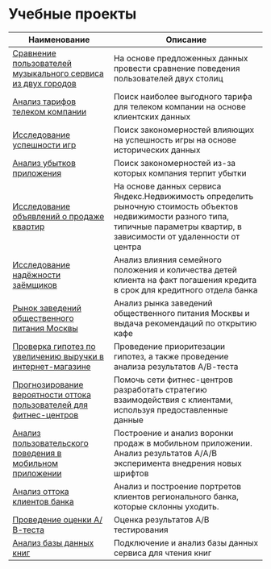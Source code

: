 # Учебные проекты

| Наименование | Описание |
|--------------|----------|
| [Сравнение пользователей музыкального сервиса из двух городов](https://github.com/TonySimonov/Educational_projects/tree/main/Comparison%20of%20music%20service%20users%20from%20two%20cities) | На основе предложенных данных провести сравнение поведения пользователей двух столиц  |
| [Анализ тарифов телеком компании](https://github.com/TonySimonov/Educational_projects/tree/main/Determination%20of%20a%20promising%20tariff%20for%20a%20telecom%20company) | Поиск наиболее выгодного тарифа для телеком компании на основе клиентских данных  |
| [Исследование успешности игр](https://github.com/TonySimonov/Educational_projects/tree/main/Research%20on%20the%20success%20of%20games)  | Поиск закономерностей влияющих на успешность игры на основе исторических данных  |
| [Анализ убытков приложения](https://github.com/TonySimonov/Educational_projects/tree/main/Application%20loss%20analysis)  |  Поиск закономерностей из-за которых компания терпит убытки  |
| [Исследование объявлений о продаже квартир](https://github.com/TonySimonov/Educational_projects/tree/main/Research%20of%20ads%20for%20the%20sale%20of%20apartments)  |  На основе данных сервиса Яндекс.Недвижимость определить рыночную стоимость объектов недвижимости разного типа, типичные параметры квартир, в зависимости от удаленности от центра  |
| [Исследование надёжности заёмщиков](https://github.com/TonySimonov/Educational_projects/tree/main/Investigation%20of%20the%20reliability%20of%20borrowers) | Анализ влияния семейного положения и количества детей клиента на факт погашения кредита в срок для кредитного отдела банка  |
| [Рынок заведений общественного питания Москвы](https://github.com/TonySimonov/Educational_projects/tree/main/The%20market%20of%20public%20catering%20establishments%20in%20Moscow) | Анализ рынка заведений общественного питания Москвы и выдача рекомендаций по открытию кафе  |
| [Проверка гипотез по увеличению выручки в интернет-магазине](https://github.com/TonySimonov/Educational_projects/tree/main/Testing%20hypotheses%20to%20increase%20revenue%20in%20an%20online%20store) | Проведение приоритезации гипотез, а также проведение анализа результатов А/В-теста  |
| [Прогнозирование вероятности оттока пользователей для фитнес-центров](https://github.com/TonySimonov/Educational_projects/tree/main/Predicting%20the%20probability%20of%20outflow%20of%20users%20for%20fitness%20centers) | Помочь сети фитнес-центров разработать стратегию взаимодействия с клиентами, используя предоставленные данные  |
| [Анализ пользовательского поведения в мобильном приложении](https://github.com/TonySimonov/Educational_projects/tree/main/Analysis%20of%20user%20behavior%20in%20a%20mobile%20application) | Построение и анализ воронки продаж в мобильном приложении. Анализ результатов A/А/В эксперимента внедрения новых шрифтов  |
| [Анализ оттока клиентов банка](https://github.com/TonySimonov/Educational_projects/tree/main/Analysis%20of%20the%20outflow%20of%20bank%20customers) | Анализ и построение портретов клиентов регионального банка, которые склонны уходить.  |
| [Проведение оценки А/В-теста](https://github.com/TonySimonov/Educational_projects/tree/main/Conducting%20an%20A%20B%20test%20evaluation) | Оценка результатов А/В тестирования  |
| [Анализ базы данных книг](https://github.com/TonySimonov/Educational_projects/tree/main/Book%20database%20analysis%20(SQL)) | Подключение и анализ базы данных сервиса для чтения книг  |
